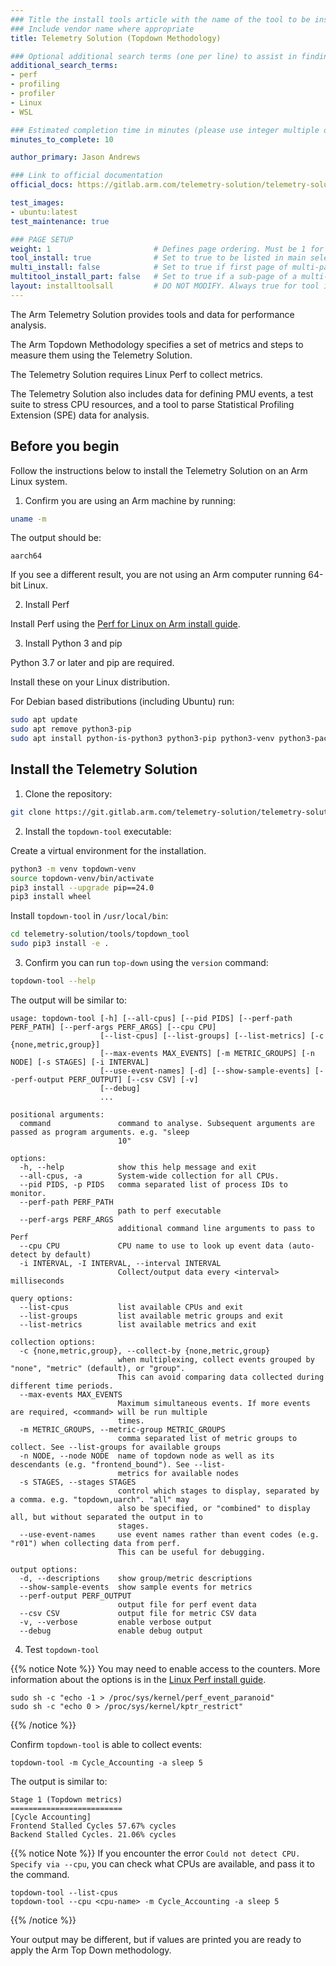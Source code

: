 ```yaml
---
### Title the install tools article with the name of the tool to be installed
### Include vendor name where appropriate
title: Telemetry Solution (Topdown Methodology)

### Optional additional search terms (one per line) to assist in finding the article
additional_search_terms:
- perf
- profiling
- profiler
- Linux
- WSL

### Estimated completion time in minutes (please use integer multiple of 5)
minutes_to_complete: 10

author_primary: Jason Andrews

### Link to official documentation
official_docs: https://gitlab.arm.com/telemetry-solution/telemetry-solution

test_images:
- ubuntu:latest
test_maintenance: true

### PAGE SETUP
weight: 1                       # Defines page ordering. Must be 1 for first (or only) page.
tool_install: true              # Set to true to be listed in main selection page, else false
multi_install: false            # Set to true if first page of multi-page article, else false
multitool_install_part: false   # Set to true if a sub-page of a multi-page article, else false
layout: installtoolsall         # DO NOT MODIFY. Always true for tool install articles
---
```


The Arm Telemetry Solution provides tools and data for performance analysis.

The Arm Topdown Methodology specifies a set of metrics and steps to measure them using the Telemetry Solution.

The Telemetry Solution requires Linux Perf to collect metrics.

The Telemetry Solution also includes data for defining PMU events, a test suite to stress CPU resources, and a tool to parse Statistical Profiling Extension (SPE) data for analysis.

## Before you begin

Follow the instructions below to install the Telemetry Solution on an Arm Linux system.

1. Confirm you are using an Arm machine by running:

```bash
uname -m
```

The output should be:

```output
aarch64
```

If you see a different result, you are not using an Arm computer running 64-bit Linux.

2. Install Perf

Install Perf using the [Perf for Linux on Arm install guide](/install-guides/perf).

3. Install Python 3 and pip

Python 3.7 or later and pip are required.

Install these on your Linux distribution.

For Debian based distributions (including Ubuntu) run:

```bash { target="ubuntu:latest" }
sudo apt update
sudo apt remove python3-pip
sudo apt install python-is-python3 python3-pip python3-venv python3-packaging linux-tools-generic linux-tools-$(uname -r) -y
```

## Install the Telemetry Solution

1. Clone the repository:

```bash { target="ubuntu:latest" }
git clone https://git.gitlab.arm.com/telemetry-solution/telemetry-solution.git
```

2. Install the `topdown-tool` executable:

Create a virtual environment for the installation.

```bash
python3 -m venv topdown-venv
source topdown-venv/bin/activate
pip3 install --upgrade pip==24.0
pip3 install wheel
```

Install `topdown-tool` in `/usr/local/bin`:

```bash
cd telemetry-solution/tools/topdown_tool
sudo pip3 install -e .
```

3. Confirm you can run `top-down` using the `version` command:

```bash { target="ubuntu:latest" }
topdown-tool --help
```

The output will be similar to:

```output
usage: topdown-tool [-h] [--all-cpus] [--pid PIDS] [--perf-path PERF_PATH] [--perf-args PERF_ARGS] [--cpu CPU]
                    [--list-cpus] [--list-groups] [--list-metrics] [-c {none,metric,group}]
                    [--max-events MAX_EVENTS] [-m METRIC_GROUPS] [-n NODE] [-s STAGES] [-i INTERVAL]
                    [--use-event-names] [-d] [--show-sample-events] [--perf-output PERF_OUTPUT] [--csv CSV] [-v]
                    [--debug]
                    ...

positional arguments:
  command               command to analyse. Subsequent arguments are passed as program arguments. e.g. "sleep
                        10"

options:
  -h, --help            show this help message and exit
  --all-cpus, -a        System-wide collection for all CPUs.
  --pid PIDS, -p PIDS   comma separated list of process IDs to monitor.
  --perf-path PERF_PATH
                        path to perf executable
  --perf-args PERF_ARGS
                        additional command line arguments to pass to Perf
  --cpu CPU             CPU name to use to look up event data (auto-detect by default)
  -i INTERVAL, -I INTERVAL, --interval INTERVAL
                        Collect/output data every <interval> milliseconds

query options:
  --list-cpus           list available CPUs and exit
  --list-groups         list available metric groups and exit
  --list-metrics        list available metrics and exit

collection options:
  -c {none,metric,group}, --collect-by {none,metric,group}
                        when multiplexing, collect events grouped by "none", "metric" (default), or "group".
                        This can avoid comparing data collected during different time periods.
  --max-events MAX_EVENTS
                        Maximum simultaneous events. If more events are required, <command> will be run multiple
                        times.
  -m METRIC_GROUPS, --metric-group METRIC_GROUPS
                        comma separated list of metric groups to collect. See --list-groups for available groups
  -n NODE, --node NODE  name of topdown node as well as its descendants (e.g. "frontend_bound"). See --list-
                        metrics for available nodes
  -s STAGES, --stages STAGES
                        control which stages to display, separated by a comma. e.g. "topdown,uarch". "all" may
                        also be specified, or "combined" to display all, but without separated the output in to
                        stages.
  --use-event-names     use event names rather than event codes (e.g. "r01") when collecting data from perf.
                        This can be useful for debugging.

output options:
  -d, --descriptions    show group/metric descriptions
  --show-sample-events  show sample events for metrics
  --perf-output PERF_OUTPUT
                        output file for perf event data
  --csv CSV             output file for metric CSV data
  -v, --verbose         enable verbose output
  --debug               enable debug output
```

4. Test `topdown-tool`

{{% notice Note %}}
You may need to enable access to the counters. More information about the options is in the [Linux Perf install guide](/install-guides/perf/).

```console
sudo sh -c "echo -1 > /proc/sys/kernel/perf_event_paranoid"
sudo sh -c "echo 0 > /proc/sys/kernel/kptr_restrict"
```
{{% /notice %}}

Confirm `topdown-tool` is able to collect events:

```console
topdown-tool -m Cycle_Accounting -a sleep 5
```

The output is similar to:

```output
Stage 1 (Topdown metrics)
=========================
[Cycle Accounting]
Frontend Stalled Cycles 57.67% cycles
Backend Stalled Cycles. 21.06% cycles
```

{{% notice Note %}}
If you encounter the error `Could not detect CPU. Specify via --cpu`, you can check what CPUs are available, and pass it to the command.

```console
topdown-tool --list-cpus
topdown-tool --cpu <cpu-name> -m Cycle_Accounting -a sleep 5

```
{{% /notice %}}

Your output may be different, but if values are printed you are ready to apply the Arm Top Down methodology.
